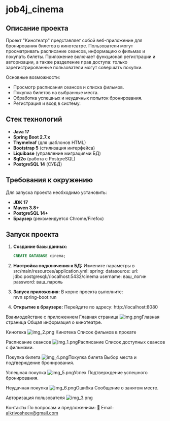 # job4j_cinema

## Описание проекта

Проект "Кинотеатр" представляет собой веб-приложение для бронирования билетов в кинотеатре. Пользователи могут просматривать расписание сеансов, информацию о фильмах и покупать билеты. Приложение включает функционал регистрации и авторизации, а также разделение прав доступа: только зарегистрированные пользователи могут совершать покупки. 

Основные возможности:
- Просмотр расписания сеансов и списка фильмов.
- Покупка билетов на выбранные места.
- Обработка успешных и неудачных попыток бронирования.
- Регистрация и вход в систему.

## Стек технологий

- **Java 17**
- **Spring Boot 2.7.x**
- **Thymeleaf** (для шаблонов HTML)
- **Bootstrap 5** (стилизация интерфейса)
- **Liquibase** (управление миграциями БД)
- **Sql2o** (работа с PostgreSQL)
- **PostgreSQL 14** (СУБД)

## Требования к окружению

Для запуска проекта необходимо установить:
- **JDK 17**
- **Maven 3.8+**
- **PostgreSQL 14+**
- **Браузер** (рекомендуется Chrome/Firefox)

## Запуск проекта

1. **Создание базы данных:**
   ```sql
   CREATE DATABASE cinema;
   
2. **Настройка подключения к БД:**
	Измените параметры в src/main/resources/application.yml:
	spring:
  datasource:
    url: jdbc:postgresql://localhost:5432/cinema
    username: ваш_логин
    password: ваш_пароль
	
3.	**Запуск приложения:**
В корне проекта выполните:	
mvn spring-boot:run

4.	**Открытие в браузере:**
	Перейдите по адресу:
	http://localhost:8080
	
Взаимодействие с приложением
Главная страница
![img.png](img.png)Главная страница
Общая информация о кинотеатре.

Кинотека
![img_2.png](img_2.png) Кинотека
Список фильмов в прокате

Расписание сеансов
![img_1.png](img_1.png)Расписание
Список доступных сеансов с фильмами.

Покупка билета
![img_4.png](img_4.png)Покупка билета
Выбор места и подтверждение бронирования.

Успешная покупка
![img_5.png](img_5.png)Успех
Подтверждение успешного бронирования.

Неудачная покупка
![img_6.png](img_6.png)Ошибка
Сообщение о занятом месте.

Авторизация пользователя
![img_3.png](img_3.png)

Контакты
По вопросам и предложениям:
📧 Email: alkrivosheev@gmail.com